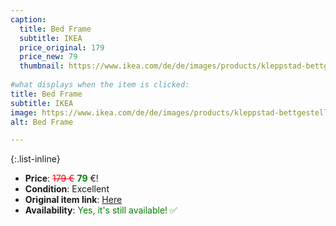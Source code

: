 ```yaml
---
caption:
  title: Bed Frame
  subtitle: IKEA
  price_original: 179
  price_new: 79
  thumbnail: https://www.ikea.com/de/de/images/products/kleppstad-bettgestell-weiss-vissle-beige__1035340_pe840527_s5.jpg
  
#what displays when the item is clicked:
title: Bed Frame
subtitle: IKEA
image: https://www.ikea.com/de/de/images/products/kleppstad-bettgestell-weiss-vissle-beige__1035340_pe840527_s5.jpg
alt: Bed Frame

---
```

{:.list-inline} 
- **Price**: <span style="color:red"><del>179 €</del></span> <span style="color:green">**79**</span> €!
- **Condition**: Excellent
- **Original item link**: [Here](https://www.ikea.com/de/de/p/kleppstad-bettgestell-weiss-vissle-beige-10492672/)
- **Availability**: <span style='color:green'>Yes, it's still available! ✅</span>
